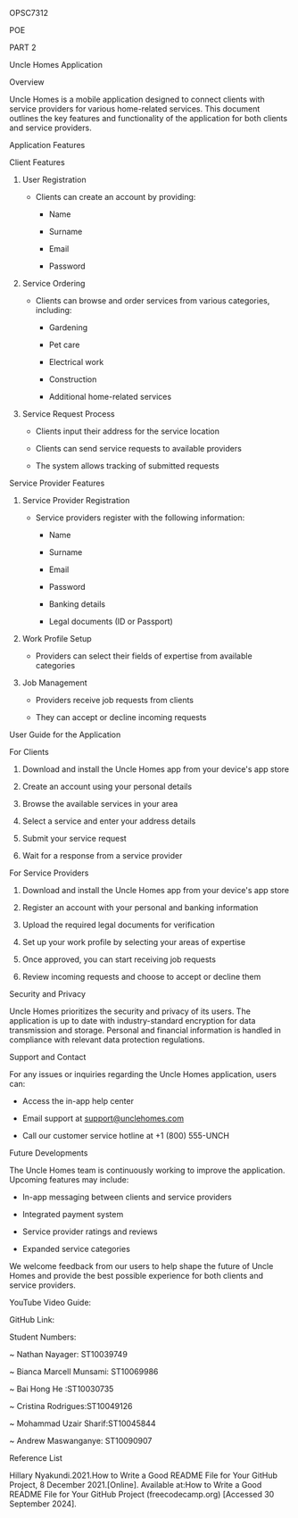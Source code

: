 OPSC7312 

POE 

PART 2 

Uncle Homes Application  

Overview 

Uncle Homes is a mobile application designed to connect clients with service providers for various home-related services. This document outlines the key features and functionality of the application for both clients and service providers. 

Application Features 

 Client Features 

1. User Registration 

   - Clients can create an account by providing: 

     - Name 

     - Surname 

     - Email 

     - Password 

2. Service Ordering 

   - Clients can browse and order services from various categories, including: 

     - Gardening 

     - Pet care 

     - Electrical work 

     - Construction 

     - Additional home-related services 

3. Service Request Process 

   - Clients input their address for the service location 

   - Clients can send service requests to available providers 

   - The system allows tracking of submitted requests 

  

Service Provider Features 

1. Service Provider Registration 

   - Service providers register with the following information: 

     - Name 

     - Surname 

     - Email 

     - Password 

     - Banking details 

     - Legal documents (ID or Passport) 

2. Work Profile Setup 

   - Providers can select their fields of expertise from available categories 

3. Job Management 

   - Providers receive job requests from clients 

   - They can accept or decline incoming requests 

  

User Guide for the Application 

For Clients 

1. Download and install the Uncle Homes app from your device's app store 

2. Create an account using your personal details 

3. Browse the available services in your area 

4. Select a service and enter your address details 

5. Submit your service request 

6. Wait for a response from a service provider 

 

 For Service Providers 

1. Download and install the Uncle Homes app from your device's app store 

2. Register an account with your personal and banking information 

3. Upload the required legal documents for verification 

4. Set up your work profile by selecting your areas of expertise 

5. Once approved, you can start receiving job requests 

6. Review incoming requests and choose to accept or decline them 

  

Security and Privacy 

 Uncle Homes prioritizes the security and privacy of its users. The application is up to date with industry-standard encryption for data transmission and storage. Personal and financial information is handled in compliance with relevant data protection regulations. 

  

Support and Contact 

For any issues or inquiries regarding the Uncle Homes application, users can: 

- Access the in-app help center 

- Email support at support@unclehomes.com 

- Call our customer service hotline at +1 (800) 555-UNCH 

 

Future Developments 

The Uncle Homes team is continuously working to improve the application. Upcoming features may include: 

- In-app messaging between clients and service providers 

- Integrated payment system 

- Service provider ratings and reviews 

- Expanded service categories 

We welcome feedback from our users to help shape the future of Uncle Homes and provide the best possible experience for both clients and service providers. 

 

YouTube Video Guide: 

GitHub Link: 

Student Numbers: 

~ Nathan Nayager: ST10039749 

~ Bianca Marcell Munsami: ST10069986 

~ Bai Hong He :ST10030735 

~ Cristina Rodrigues:ST10049126 

~ Mohammad Uzair Sharif:ST10045844 

~ Andrew Maswanganye: ST10090907 

 

Reference List 

Hillary Nyakundi.2021.How to Write a Good README File for Your GitHub Project, 8 December 2021.[Online]. Available at:How to Write a Good README File for Your GitHub Project (freecodecamp.org) [Accessed 30 September 2024]. 

 
